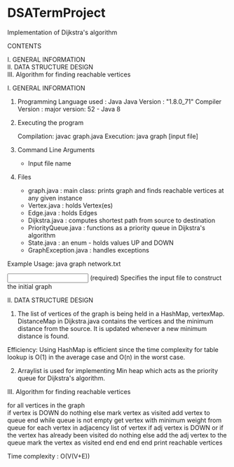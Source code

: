 # DSATermProject

Implementation of Dijkstra's algorithm

CONTENTS

I.   GENERAL INFORMATION<br>
II.  DATA STRUCTURE DESIGN<br>
III. Algorithm for finding reachable vertices


I. GENERAL INFORMATION

1.  Programming Language used	: Java
    Java Version		: "1.8.0_71"
    Compiler Version		: major version: 52 - Java 8

2.  Executing the program
	
    Compilation: 	javac graph.java 
    Execution: 		java graph [input file]

3.  Command Line Arguments
	- Input file name
		
4.  Files
	- graph.java : 			main class: prints graph and finds reachable vertices at any given instance
	- Vertex.java :			holds Vertex(es)
	- Edge.java :			holds Edges
	- Dijkstra.java : 		computes shortest path from source to destination
	- PriorityQueue.java :  	functions as a priority queue in Dijkstra's algorithm
	- State.java : 			an enum - holds values UP and DOWN
	- GraphException.java : 	handles exceptions

Example Usage: java graph network.txt
	
<input file>
	(required) Specifies the input file to construct the initial graph	

II. DATA STRUCTURE DESIGN	


1. The list of vertices of the graph is being held in a HashMap, vertexMap. DistanceMap in Dijkstra.java contains the vertices and the minimum distance from the source. It is updated whenever a new minimum distance is found.

Efficiency: Using HashMap is efficient since the time complexity for table lookup is O(1) in the average case and O(n) in the worst case.

2.  Arraylist is used for implementing Min heap which acts as the priority queue for Dijkstra's algorithm.


III. Algorithm for finding reachable vertices


for all vertices in the graph				
	if vertex is DOWN
		do nothing
	else
		mark vertex as visited
		add vertex to queue
	end
	while queue is not empty
		get vertex with minimum weight from queue
		for each vertex in adjacency list of vertex 
			if adj vertex is DOWN or if the vertex has already been visited
				do nothing
			else
				add the adj vertex to the queue
				mark the vertex as visited
			end
		end
	end
end
print reachable vertices

Time complexity : O(V(V+E))

